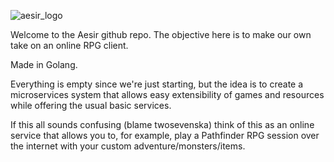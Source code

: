 ![aesir_logo](https://upload.wikimedia.org/wikipedia/commons/thumb/b/ba/Valknut.svg/1100px-Valknut.svg.png)


Welcome to the Aesir github repo. The objective here is to make our own take on an online RPG client.

Made in Golang.

Everything is empty since we're just starting, but the idea is to create a microservices system that allows easy extensibility
of games and resources while offering the usual basic services.

If this all sounds confusing (blame twosevenska) think of this as an online service that allows you to, for example, play a Pathfinder RPG session over the internet with your custom adventure/monsters/items. 
